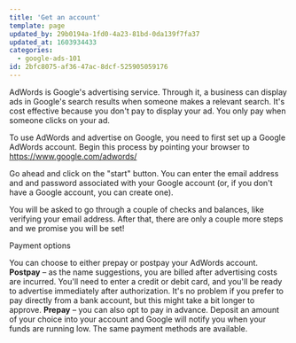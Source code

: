 ```yaml
---
title: 'Get an account'
template: page
updated_by: 29b0194a-1fd0-4a23-81bd-0da139f7fa37
updated_at: 1603934433
categories:
  - google-ads-101
id: 2bfc8075-af36-47ac-8dcf-525905059176
---
```

AdWords is Google's advertising service. Through it, a business can display ads in Google's search results when someone makes a relevant search. It's cost effective because you don't pay to display your ad. You only pay when someone clicks on your ad. 

To use AdWords and advertise on Google, you need to first set up a Google AdWords account. Begin this process by pointing your browser to https://www.google.com/adwords/

Go ahead and click on the "start" button. You can enter the email address and and password associated with your Google account (or, if you don't have a Google account, you can create one).

You will be asked to go through a couple of checks and balances, like verifying your email address.  After that, there are only a couple more steps and we promise you will be set!
 
Payment options

You can choose to either prepay or postpay your AdWords account.
<strong>Postpay</strong> – as the name suggestions, you are billed after advertising costs are incurred. You'll need to enter a credit or debit card, and you'll be ready to advertise immediately after authorization.  It's no problem if you prefer to pay directly from a bank account, but this might take a bit longer to approve.
<strong>Prepay</strong> – you can also opt to pay in advance. Deposit an amount of your choice into your account and Google will notify you when your funds are running low. The same payment methods are available.